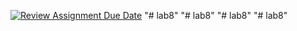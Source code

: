 [![Review Assignment Due Date](https://classroom.github.com/assets/deadline-readme-button-24ddc0f5d75046c5622901739e7c5dd533143b0c8e959d652212380cedb1ea36.svg)](https://classroom.github.com/a/soLbqpEn)
"# lab8" 
"# lab8" 
"# lab8" 
"# lab8" 
